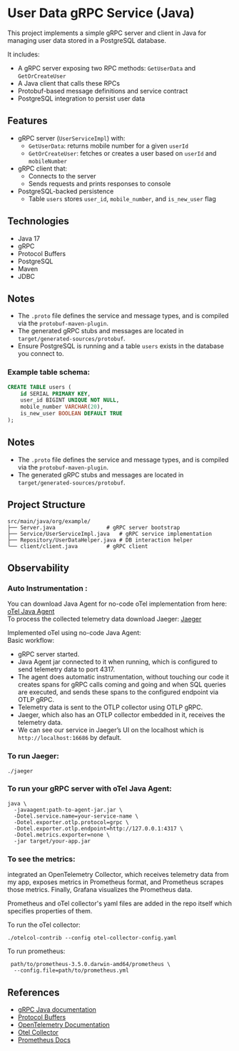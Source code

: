 # User Data gRPC Service (Java)

This project implements a simple gRPC server and client in Java for managing user data stored in a PostgreSQL database.

It includes:
- A gRPC server exposing two RPC methods: `GetUserData` and `GetOrCreateUser`
- A Java client that calls these RPCs
- Protobuf-based message definitions and service contract
- PostgreSQL integration to persist user data

## Features

- gRPC server (`UserServiceImpl`) with:
  - `GetUserData`: returns mobile number for a given `userId`
  - `GetOrCreateUser`: fetches or creates a user based on `userId` and `mobileNumber`
- gRPC client that:
  - Connects to the server
  - Sends requests and prints responses to console
- PostgreSQL-backed persistence
  - Table `users` stores `user_id`, `mobile_number`, and `is_new_user` flag

## Technologies

- Java 17
- gRPC
- Protocol Buffers
- PostgreSQL
- Maven
- JDBC

## Notes

* The `.proto` file defines the service and message types, and is compiled via the `protobuf-maven-plugin`.
* The generated gRPC stubs and messages are located in `target/generated-sources/protobuf`.
* Ensure PostgreSQL is running and a table `users` exists in the database you connect to.

### Example table schema:
```sql
CREATE TABLE users (
    id SERIAL PRIMARY KEY,
    user_id BIGINT UNIQUE NOT NULL,
    mobile_number VARCHAR(20),
    is_new_user BOOLEAN DEFAULT TRUE
);

```

## Notes

* The `.proto` file defines the service and message types, and is compiled via the `protobuf-maven-plugin`.
* The generated gRPC stubs and messages are located in `target/generated-sources/protobuf`.

## Project Structure

```
src/main/java/org/example/
├── Server.java                # gRPC server bootstrap
├── Service/UserServiceImpl.java   # gRPC service implementation
├── Repository/UserDataHelper.java # DB interaction helper
└── client/client.java         # gRPC client

```
## Observability

### Auto Instrumentation :

You can download Java Agent for no-code oTel implementation from here: [oTel Java Agent](https://github.com/open-telemetry/opentelemetry-java-instrumentation/releases/latest/download/opentelemetry-javaagent.jar)  
To process the collected telemetry data download Jaeger: [Jaeger](https://www.jaegertracing.io/download/)

Implemented oTel using no-code Java Agent:  
Basic workflow:

* gRPC server started.
* Java Agent jar connected to it when running, which is configured to send telemetry data to port 4317.
* The agent does automatic instrumentation, without touching our code it creates spans for gRPC calls coming and going and when SQL queries are executed, and sends these spans to the configured endpoint via OTLP gRPC.
* Telemetry data is sent to the OTLP collector using OTLP gRPC.
* Jaeger, which also has an OTLP collector embedded in it, receives the telemetry data.
* We can see our service in Jaeger’s UI on the localhost which is `http://localhost:16686` by default.

### To run Jaeger:
```
./jaeger
```

### To run your gRPC server with oTel Java Agent:
````
java \
  -javaagent:path-to-agent-jar.jar \
  -Dotel.service.name=your-service-name \
  -Dotel.exporter.otlp.protocol=grpc \
  -Dotel.exporter.otlp.endpoint=http://127.0.0.1:4317 \
  -Dotel.metrics.exporter=none \
  -jar target/your-app.jar
````
### To see the metrics:
integrated an OpenTelemetry Collector, which receives telemetry data from my app,
exposes metrics in Prometheus format, and Prometheus scrapes those metrics. 
Finally, Grafana visualizes the Prometheus data.

Prometheus and oTel collector's yaml files are added in the repo itself which specifies
properties of them.

To run the oTel collector:
```
./otelcol-contrib --config otel-collector-config.yaml
```
To run prometheus:
````
 path/to/prometheus-3.5.0.darwin-amd64/prometheus \
  --config.file=path/to/prometheus.yml
````


## References

* [gRPC Java documentation](https://grpc.io/docs/languages/java/)
* [Protocol Buffers](https://developers.google.com/protocol-buffers)
* [OpenTelemetry Documentation](https://opentelemetry.io/docs/)
* [Otel Collector](https://github.com/open-telemetry/opentelemetry-collector-releases/releases?q=otel-contrib&expanded=true)
* [Prometheus Docs](https://prometheus.io/docs/introduction/overview/)



